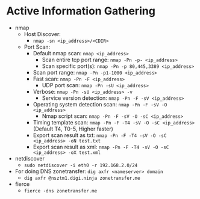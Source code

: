 # Active Information Gathering

- nmap
	- Host Discover:
 		- `nmap -sn <ip_address>/<CDIR>`
   	- Port Scan:
   		- Default nmap scan: `nmap <ip_address>`
     		- Scan entire tcp port range: `nmap -Pn -p- <ip_address>`
       		- Scan specific port(s): `nmap -Pn -p 80,445,3389 <ip_address>`
	 	- Scan port range: `nmap -Pn -p1-1000 <ip_address>`
   		- Fast scan: `nmap -Pn -F <ip_address>`
     		- UDP port scan: `nmap -Pn -sU <ip_address>`
  		- Verbose: `nmap -Pn -sU <ip_address> -v`
   	     	- Service version detection: `nmap -Pn -F -sV <ip_address>`
	  	- Operating system detection scan: `nmap -Pn -F -sV -O <ip_address>`
    		- Nmap script scan: `nmap -Pn -F -sV -O -sC <ip_address>`
   		- Timing template scan: `nmap -Pn -F -T4 -sV -O -sC <ip_address>` (Default T4, T0-5, Higher faster)
   	 	- Export scan result as txt: `nmap -Pn -F -T4 -sV -O -sC <ip_address> -oN test.txt`
   	  	- Export scan result as xml: `nmap -Pn -F -T4 -sV -O -sC <ip_address> -oX test.xml`
- netdiscover
	- `sudo netdiscover -i eth0 -r 192.168.2.0/24`
- For doing DNS zonetransfer: `dig axfr <nameserver> domain`
	- `dig axfr @nsztm1.digi.ninja zonetransfer.me`
- fierce
	- `fierce -dns zonetransfer.me`
